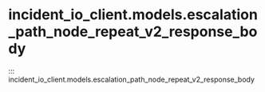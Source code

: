 # incident_io_client.models.escalation_path_node_repeat_v2_response_body

::: incident_io_client.models.escalation_path_node_repeat_v2_response_body
